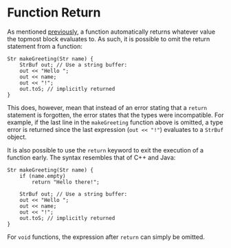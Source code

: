 Function Return
===============

As mentioned [previously](md:Blocks), a function automatically returns whatever value the topmost
block evaluates to. As such, it is possible to omit the return statement from a function:

```bs
Str makeGreeting(Str name) {
    StrBuf out; // Use a string buffer:
    out << "Hello ";
    out << name;
    out << "!";
    out.toS; // implicitly returned
}
```

This does, however, mean that instead of an error stating that a `return` statement is forgotten,
the error states that the types were incompatible. For example, if the last line in the
`makeGreeting` function above is omitted, a type error is returned since the last expression (`out
<< "!"`) evaluates to a `StrBuf` object.

It is also possible to use the `return` keyword to exit the execution of a function early. The
syntax resembles that of C++ and Java:

```bs
Str makeGreeting(Str name) {
    if (name.empty)
        return "Hello there!";

    StrBuf out; // Use a string buffer:
    out << "Hello ";
    out << name;
    out << "!";
    out.toS; // implicitly returned
}
```

For `void` functions, the expression after `return` can simply be omitted.